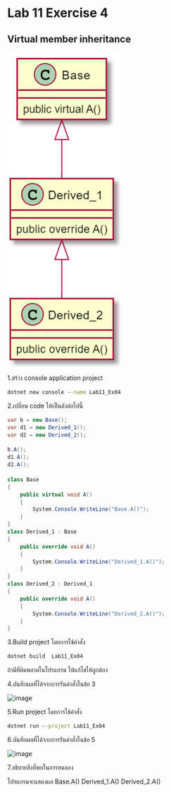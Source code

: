 # Lab 11 Exercise 4

## Virtual member inheritance
![alt text](./Pictures/image01.png)

1.สร้าง console application project

```cmd
dotnet new console --name Lab11_Ex04
```

2.เปลี่ยน code ให้เป็นดังต่อไปนี้

```cs
var b = new Base();
var d1 = new Derived_1();
var d2 = new Derived_2();

b.A();
d1.A();
d2.A();

class Base
{
    public virtual void A()
    {
        System.Console.WriteLine("Base.A()");
    }
}
class Derived_1 : Base
{
    public override void A()
    {
        System.Console.WriteLine("Derived_1.A()");
    }
}
class Derived_2 : Derived_1
{
    public override void A()
    {
        System.Console.WriteLine("Derived_2.A()");
    }
}
```

3.Build project โดยการใช้คำสั่ง

```cmd
dotnet build  Lab11_Ex04
```

ถ้ามีที่ผิดพลาดในโปรแกรม ให้แก้ไขให้ถูกต้อง

4.บันทึกผลที่ได้จากการรันคำสั่งในข้อ 3

<img width="566" alt="image" src="https://github.com/chatladawongkanyon/03376836-OOP-2566-Lab-11/assets/144195963/8c3362da-a438-4197-a5f9-e618e06cb719">

5.Run project โดยการใช้คำสั่ง

```cmd
dotnet run --project Lab11_Ex04
```

6.บันทึกผลที่ได้จากการรันคำสั่งในข้อ 5

<img width="398" alt="image" src="https://github.com/chatladawongkanyon/03376836-OOP-2566-Lab-11/assets/144195963/f1932fb0-5816-4926-bee8-ff8233697905">

7.อธิบายสิ่งที่พบในการทดลอง

โปรแกรมจะแสดงผล
Base.A()
Derived_1.A()
Derived_2.A()
